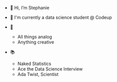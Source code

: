 - 👋 Hi, I’m Stephanie

- 🌱 I'm currently a data science student @ Codeup

- 💖
  - All things analog
  - Anything creative

- 📚
  - Naked Statistics
  - Ace the Data Science Interview
  - Ada Twist, Scientist
